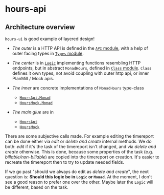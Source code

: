# hours-api

## Architecture overview

`hours-ui` is good example of layered design!

- *The outer* is a HTTP API is defined in the
  [`API` module](https://github.com/futurice/haskell-mega-repo/blob/master/hours-api/src/Futurice/App/HoursApi/API.hs),
  with a help of outer facing types in
  [`Types` module](https://github.com/futurice/haskell-mega-repo/blob/master/hours-api/src/Futurice/App/HoursApi/Types.hs).

- *The center* is in
  [`Logic`](https://github.com/futurice/haskell-mega-repo/blob/master/hours-api/src/Futurice/App/HoursApi/Logic.hs)
  implementing functions resembling HTTP endpoints, but in abstract
  `MonadHours`, defined in [`Class` module](https://github.com/futurice/haskell-mega-repo/blob/master/hours-api/src/Futurice/App/HoursApi/Class.hs).
  `Class` defines it own types, not avoid coupling with outer http api,
  or inner PlanMill / Mock apis.

- *The inner* are concrete implementations of `MonadHours` type-class
    - [`HoursApi.Monad`](https://github.com/futurice/haskell-mega-repo/blob/master/hours-api/src/Futurice/App/HoursApi/Monad.hs)
   -  [`HoursMock.Monad`](https://github.com/futurice/haskell-mega-repo/blob/master/hours-api/src/Futurice/App/HoursMock/Monad.hs)

- *The main glue* are in
    - [`HoursApi`](https://github.com/futurice/haskell-mega-repo/blob/master/hours-api/src/Futurice/App/HoursApi.hs)
    - [`HoursMock`](https://github.com/futurice/haskell-mega-repo/blob/master/hours-api/src/Futurice/App/HoursMock.hs)

There are some subjective calls made. For example editing the timereport can be
done either via *edit* or *delete and create* internal methods. We do both:
*edit* if it's the task of the timereport isn't changed, and via *delete and
create* otherwise. This is done, because some properties of the task (e.g.
*billable/non-billable*) are copied into the timereport on creation. It's
easier to recreate the timereport then to try to update needed fields.

If we go past "should we always do edit as *delete and create*", the next
question is: **Should this logic be in `Logic` or `Monad`**. At the moment, I
don't see a good reason to prefer one over the other. Maybe later the `Logic`
will be different, based on the task.
